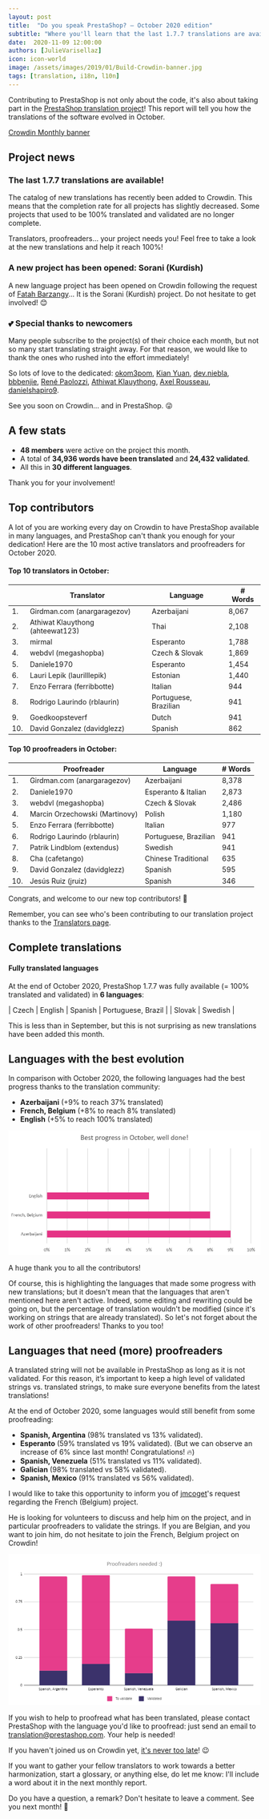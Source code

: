 ```yaml
---
layout: post
title:  "Do you speak PrestaShop? – October 2020 edition"
subtitle: "Where you'll learn that the last 1.7.7 translations are available"
date:  2020-11-09 12:00:00
authors: [JulieVarisellaz]
icon: icon-world
image: /assets/images/2019/01/Build-Crowdin-banner.jpg
tags: [translation, i18n, l10n]
---
```


Contributing to PrestaShop is not only about the code, it's also about taking part in the [PrestaShop translation project](https://crowdin.com/project/prestashop-official)! 
This report will tell you how the translations of the software evolved in October.

[Crowdin Monthly banner](/assets/images/2019/01/Build-Crowdin-banner.jpg)

## Project news

### The last 1.7.7 translations are available!

The catalog of new translations has recently been added to Crowdin. 
This means that the completion rate for all projects has slightly decreased. Some projects that used to be 100% translated and validated are no longer complete. 

Translators, proofreaders... your project needs you! Feel free to take a look at the new translations and help it reach 100%! 

### A new project has been opened: Sorani (Kurdish)

A new language project has been opened on Crowdin following the request of [Fatah Barzangy](https://crowdin.com/profile/fb.nanosoft)... It is the Sorani (Kurdish) project. Do not hesitate to get involved! :blush:

### :two_hearts: Special thanks to newcomers
 
Many people subscribe to the project(s) of their choice each month, but not so many start translating straight away. For that reason, we would like to thank the ones who rushed into the effort immediately! 

So lots of love to the dedicated: [okom3pom](https://crowdin.com/profile/okom3pom), [Kian Yuan](https://crowdin.com/profile/kianjuan), [dev.niebla](https://crowdin.com/profile/dev.niebla), [bbbenjie](https://crowdin.com/profile/bbbenjie), [René Paolozzi](https://crowdin.com/profile/repa69), [Athiwat Klauythong](https://crowdin.com/profile/ahteewat123), [Axel Rousseau](https://crowdin.com/profile/axel584), [danielshapiro9](https://crowdin.com/profile/danielshapiro9).

See you soon on Crowdin… and in PrestaShop. :stuck_out_tongue_winking_eye:
 
## A few stats
 
* **48 members** were active on the project this month.
* A total of **34,936 words have been translated** and **24,432 validated**.
* All this in **30 different languages**.
 
Thank you for your involvement!
 
## Top contributors
 
A lot of you are working every day on Crowdin to have PrestaShop available in many languages, and PrestaShop can't thank you enough for your dedication! Here are the 10 most active translators and proofreaders for October 2020.
 
#### Top 10 translators in October:
 
| |Translator | Language | # Words
|-|---------- | -------- | ----------------
| 1. | Girdman.com (anargaragezov) | Azerbaijani | 8,067
| 2. | Athiwat Klauythong (ahteewat123) | Thai | 2,108
| 3. | mirmal | Esperanto | 1,788
| 4. | webdvl (megashopba) | Czech & Slovak | 1,869
| 5. | Daniele1970 | Esperanto | 1,454
| 6. | Lauri Lepik (laurilllepik) | Estonian | 1,440
| 7. | Enzo Ferrara (ferribbotte) | Italian | 944
| 8. | Rodrigo Laurindo (rblaurin) | Portuguese, Brazilian | 941
| 9. | Goedkoopsteverf | Dutch | 941
| 10. | David Gonzalez (davidglezz) | Spanish | 862 
 
#### Top 10 proofreaders in October:
 
| | Proofreader | Language | # Words
|-| ---------- | -------- | ----------------
| 1. | Girdman.com (anargaragezov) | Azerbaijani | 8,378
| 2. | Daniele1970 | Esperanto & Italian | 2,873
| 3. | webdvl (megashopba) | Czech & Slovak | 2,486
| 4. | Marcin Orzechowski (Martinovy) | Polish | 1,180
| 5. | Enzo Ferrara (ferribbotte) | Italian | 977
| 6. | Rodrigo Laurindo (rblaurin) | Portuguese, Brazilian | 941
| 7. | Patrik Lindblom (extendus) | Swedish | 941
| 8. | Cha (cafetango) | Chinese Traditional | 635
| 9. | David Gonzalez (davidglezz) | Spanish | 595
| 10. | Jesús Ruiz (jruiz) | Spanish | 346
 
Congrats, and welcome to our new top contributors! :clap:
 
Remember, you can see who's been contributing to our translation project thanks to the [Translators page](http://translators.prestashop.com/).
 
 
## Complete translations
 
#### Fully translated languages
 
At the end of October 2020, PrestaShop 1.7.7 was fully available (= 100% translated and validated) in **6 languages**:
 
| Czech | English | Spanish | Portuguese, Brazil |
| Slovak | Swedish | 

This is less than in September, but this is not surprising as new translations have been added this month.
 
## Languages with the best evolution
 
In comparison with October 2020, the following languages had the best progress thanks to the translation community:
 
* **Azerbaijani** (+9% to reach 37% translated)
* **French, Belgium** (+8% to reach 8% translated)
* **English** (+5% to reach 100% translated)
 
![Best translation progress for October 2020](/assets/images/2020/11/build-crowdin-progress-oct20.png)

A huge thank you to all the contributors!
 
Of course, this is highlighting the languages that made some progress with new translations; but it doesn't mean that the languages that aren't mentioned here aren't active. Indeed, some editing and rewriting could be going on, but the percentage of translation wouldn't be modified (since it's working on strings that are already translated). So let's not forget about the work of other proofreaders! Thanks to you too!
 
 
## Languages that need (more) proofreaders
 
A translated string will not be available in PrestaShop as long as it is not validated. For this reason, it’s important to keep a high level of validated strings vs. translated strings, to make sure everyone benefits from the latest translations!
 
At the end of October 2020, some languages would still benefit from some proofreading:
 
* **Spanish, Argentina** (98% translated vs 13% validated).
* **Esperanto** (59% translated vs 19% validated). (But we can observe an increase of 6% since last month! Congratulations! :fire:)
* **Spanish, Venezuela** (51% translated vs 11% validated).
* **Galician** (98% translated vs 58% validated).
* **Spanish, Mexico** (91% translated vs 56% validated).

I would like to take this opportunity to inform you of [jmcoget](https://crowdin.com/profile/jmcoget)'s request regarding the French (Belgium) project. 

He is looking for volunteers to discuss and help him on the project, and in particular proofreaders to validate the strings. If you are Belgian, and you want to join him, do not hesitate to join the French, Belgium project on Crowdin!
 
![Languages that need proofreading](/assets/images/2020/11/build-crowdin-proofreading-oct20.png)
 
If you wish to help to proofread what has been translated, please contact PrestaShop with the language you'd like to proofread: just send an email to translation@prestashop.com. Your help is needed!
 
If you haven't joined us on Crowdin yet, [it's never too late](https://crowdin.com/project/prestashop-official)! :wink:
 
If you want to gather your fellow translators to work towards a better harmonization, start a glossary, or anything else, do let me know: I'll include a word about it in the next monthly report.
 
Do you have a question, a remark? Don't hesitate to leave a comment. See you next month! :raising_hand:
